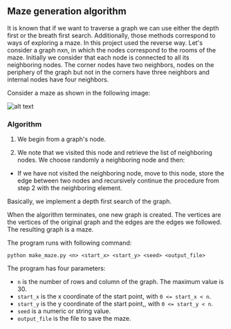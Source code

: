 ## Maze generation algorithm

It is known that if we want to traverse a graph we can use either the depth first or the breath first search. Additionally, those methods correspond to ways of exploring a maze. Ιn this project used the reverse way. Let's consider a graph nxn, in which the nodes correspond to the rooms of the maze. Initially we consider that each node is connected to all its neighboring nodes. The corner nodes have two neighbors, nodes on the periphery of the graph but not in the corners have three neighbors and internal nodes have four neighbors.

Consider a maze as shown in the following image:

![alt text](https://github.com/dmst-algorithms-course/assignment-2015-1/raw/master/grid_graph.png)

### Algorithm

1. We begin from a graph's node.

2. We note that we visited this node and retrieve the list of neighboring nodes. We choose randomly a neighboring node and then:

  * If we have not visited the neighboring node, move to this node, store the edge between two nodes and recursively continue the procedure from step 2 with the neighboring element.

Basically, we implement a depth first search of the graph.

When the algorithm terminates, one new graph is created. The vertices are the vertices of the original graph and the edges are the edges we followed. The resulting graph is a maze.

The program runs with following command:

```
python make_maze.py <n> <start_x> <start_y> <seed> <output_file>
```
The program has four parameters:

*  `n` is the number of rows and column of the graph. The maximum value is 30. 
*  `start_x` is the x coordinate of the start point, with `0 <= start_x < n`.
*  `start_y` is the y coordinate of the start point,, with `0 <= start_y < n`.
*  `seed` is a numeric or string value.
*  `output_file` is the file to save the maze.

